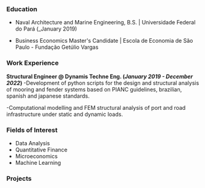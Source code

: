 ### Education
  - Naval Architecture and Marine Engineering, B.S. | Universidade Federal do Pará (_January 2019)

  - Business Economics Master's Candidate | Escola de Economia de São Paulo - Fundação Getúlio Vargas 

### Work Experience
  **Structural Engineer @ Dynamis Techne Eng. (_January 2019 - December 2022_)**
  -Development of python scripts for the design and structural analysis of mooring and fender systems based on PIANC guidelines, brazilian, spanish and japanese standards.

  -Computational modelling and FEM structural analysis of port and road infrastructure under static and dynamic loads.

### Fields of Interest
- Data Analysis
- Quantitative Finance
- Microeconomics
- Machine Learning

### Projects
  
